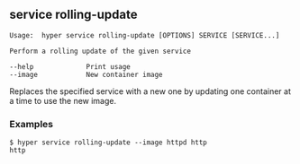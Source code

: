 ## service rolling-update

    Usage:	hyper service rolling-update [OPTIONS] SERVICE [SERVICE...]
    
    Perform a rolling update of the given service
    
    --help             Print usage
    --image            New container image

Replaces the specified service with a new one by updating one container at a time to use the
new image.

### Examples

    $ hyper service rolling-update --image httpd http
    http
